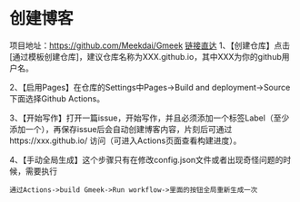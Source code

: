# 创建博客
项目地址：https://github.com/Meekdai/Gmeek [链接直达](https://github.com/Meekdai/Gmeek)
1、【创建仓库】点击[通过模板创建仓库]，建议仓库名称为XXX.github.io，其中XXX为你的github用户名。

2、【启用Pages】在仓库的Settings中Pages->Build and deployment->Source下面选择Github Actions。

3、【开始写作】打开一篇issue，开始写作，并且必须添加一个标签Label（至少添加一个），再保存issue后会自动创建博客内容，片刻后可通过https://xxx.github.io/ 访问（可进入Actions页面查看构建进度）。

4、【手动全局生成】这个步骤只有在修改config.json文件或者出现奇怪问题的时候，需要执行
```
通过Actions->build Gmeek->Run workflow->里面的按钮全局重新生成一次
```
